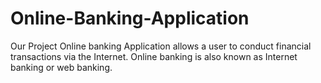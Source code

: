 # Online-Banking-Application
 Our Project Online banking Application allows a user to conduct financial transactions via the Internet. Online banking is also known as Internet banking or web banking.  
